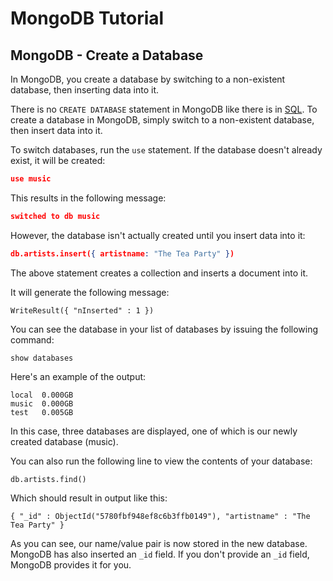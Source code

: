 # MongoDB Tutorial



## MongoDB - Create a Database

In MongoDB, you create a database by switching to a non-existent database, then inserting data into it.

There is no `CREATE DATABASE` statement in MongoDB like there is in [SQL](https://www.quackit.com/sql/tutorial/sql_create_database.cfm). To create a database in MongoDB, simply switch to a non-existent database, then insert data into it.

To switch databases, run the `use` statement. If the database doesn't already exist, it will be created:

```json
use music
```

This results in the following message:

```json
switched to db music
```

However, the database isn't actually created until you insert data into it:

```json
db.artists.insert({ artistname: "The Tea Party" })
```

The above statement creates a collection and inserts a document into it.

It will generate the following message:

```
WriteResult({ "nInserted" : 1 })
```

You can see the database in your list of databases by issuing the following command:

```
show databases
```

Here's an example of the output:

```
local  0.000GB
music  0.000GB
test   0.005GB
```

In this case, three databases are displayed, one of which is our newly created database (music).

You can also run the following line to view the contents of your database:

```
db.artists.find()
```

Which should result in output like this:

```
{ "_id" : ObjectId("5780fbf948ef8c6b3ffb0149"), "artistname" : "The Tea Party" }
```

As you can see, our name/value pair is now stored in the new database. MongoDB has also inserted an `_id` field. If you don't provide an `_id` field, MongoDB provides it for you.